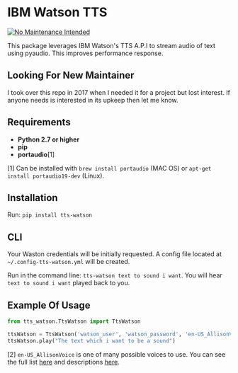 # IBM Watson TTS

[![No Maintenance Intended](http://unmaintained.tech/badge.svg)](http://unmaintained.tech/)

This package leverages IBM Watson's TTS A.P.I to stream audio of text using pyaudio. This improves performance response.

## Looking For New Maintainer

I took over this repo in 2017 when I needed it for a project but lost interest. If anyone needs is interested in its upkeep then let me know.

## Requirements

- **Python 2.7 or higher**
- **pip**
- **portaudio**[1]

[1] Can be installed with `brew install portaudio` (MAC OS) or `apt-get install portaudio19-dev` (Linux).

## Installation

Run: `pip install tts-watson`

## CLI

Your Waston credentials will be initially requested. A config file located at `~/.config-tts-watson.yml` will be created. 

Run in the command line: `tts-watson text to sound i want`. You will hear `text to sound i want` played back to you.

## Example Of Usage

```python
from tts_watson.TtsWatson import TtsWatson

ttsWatson = TtsWatson('watson_user', 'watson_password', 'en-US_AllisonVoice') #[2] 
ttsWatson.play("The text which i want to be a sound")
```

[2] `en-US_AllisonVoice` is one of many possible voices to use. You can see the full list [here](https://www.ibm.com/watson/developercloud/text-to-speech/api/v1/#get_voice) and descriptions [here](https://www.ibm.com/watson/developercloud/text-to-speech/api/v1/#get_voices).

